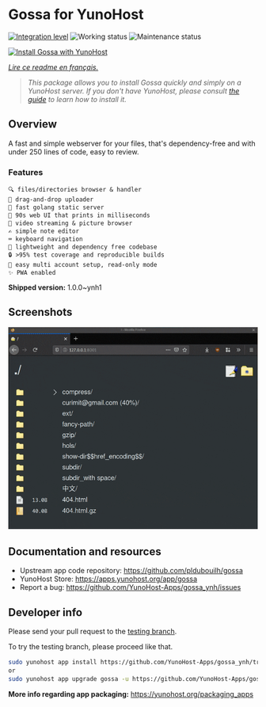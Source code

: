 <!--
N.B.: This README was automatically generated by https://github.com/YunoHost/apps/tree/master/tools/readme_generator
It shall NOT be edited by hand.
-->

# Gossa for YunoHost

[![Integration level](https://dash.yunohost.org/integration/gossa.svg)](https://dash.yunohost.org/appci/app/gossa) ![Working status](https://ci-apps.yunohost.org/ci/badges/gossa.status.svg) ![Maintenance status](https://ci-apps.yunohost.org/ci/badges/gossa.maintain.svg)

[![Install Gossa with YunoHost](https://install-app.yunohost.org/install-with-yunohost.svg)](https://install-app.yunohost.org/?app=gossa)

*[Lire ce readme en français.](./README_fr.md)*

> *This package allows you to install Gossa quickly and simply on a YunoHost server.
If you don't have YunoHost, please consult [the guide](https://yunohost.org/#/install) to learn how to install it.*

## Overview

A fast and simple webserver for your files, that's dependency-free and with under 250 lines of code, easy to review.

### Features

    🔍 files/directories browser & handler
    📩 drag-and-drop uploader
    🥂 fast golang static server
    💾 90s web UI that prints in milliseconds
    📸 video streaming & picture browser
    ✍️ simple note editor
    ⌨️ keyboard navigation
    🚀 lightweight and dependency free codebase
    🔒 >95% test coverage and reproducible builds
    💑 easy multi account setup, read-only mode
    ✨ PWA enabled


**Shipped version:** 1.0.0~ynh1

## Screenshots

![Screenshot of Gossa](./doc/screenshots/screenshot.png)

## Documentation and resources

* Upstream app code repository: <https://github.com/pldubouilh/gossa>
* YunoHost Store: <https://apps.yunohost.org/app/gossa>
* Report a bug: <https://github.com/YunoHost-Apps/gossa_ynh/issues>

## Developer info

Please send your pull request to the [testing branch](https://github.com/YunoHost-Apps/gossa_ynh/tree/testing).

To try the testing branch, please proceed like that.

``` bash
sudo yunohost app install https://github.com/YunoHost-Apps/gossa_ynh/tree/testing --debug
or
sudo yunohost app upgrade gossa -u https://github.com/YunoHost-Apps/gossa_ynh/tree/testing --debug
```

**More info regarding app packaging:** <https://yunohost.org/packaging_apps>